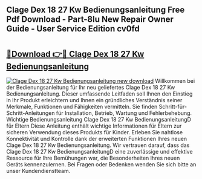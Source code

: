 ## Clage Dex 18 27 Kw Bedienungsanleitung Free Pdf Download - Part-8Iu New Repair Owner Guide - User Service Edition cv0fd

# <h2><a href="http://df1i3r.blite.top/?on=Clage+Dex+18+27+Kw+Bedienungsanleitung">🔗Download 👉🔴 Clage Dex 18 27 Kw Bedienungsanleitung</a></h2>

[![Clage Dex 18 27 Kw Bedienungsanleitung new download](https://i.imgur.com/lujVjoI.png)](http://df1i3r.blite.top/?on=Clage+Dex+18+27+Kw+Bedienungsanleitung)
Willkommen bei der Bedienungsanleitung für Ihr neu geliefertes Clage Dex 18 27 Kw Bedienungsanleitung. Dieser umfassende Leitfaden soll Ihnen den Einstieg in Ihr Produkt erleichtern und Ihnen ein gründliches Verständnis seiner Merkmale, Funktionen und Fähigkeiten vermitteln. Sie finden Schritt-für-Schritt-Anleitungen für Installation, Betrieb, Wartung und Fehlerbehebung. Wichtige Bedienungsanleitung Clage Dex 18 27 Kw BedienungsanleitungD für Eltern Diese Anleitung enthält wichtige Informationen für Eltern zur sicheren Verwendung dieses Produkts für Kinder. Erleben Sie nahtlose Konnektivität und Kontrolle dank der erweiterten Funktionen Ihres neuen Clage Dex 18 27 Kw Bedienungsanleitung. Wir vertrauen darauf, dass das Clage Dex 18 27 Kw BedienungsanleitungD eine zuverlässige und effektive Ressource für Ihre Bemühungen war, die Besonderheiten Ihres neuen Geräts kennenzulernen. Bei Fragen oder Bedenken wenden Sie sich bitte an unser Kundendienstteam.
